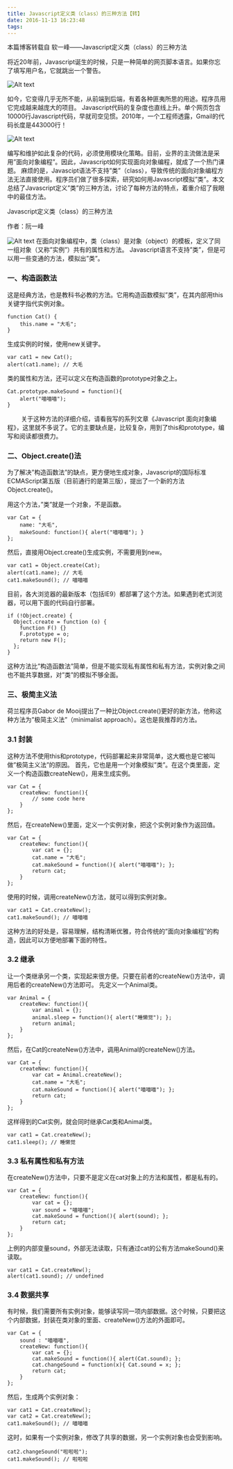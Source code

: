 ```yaml
---
title: Javascript定义类（class）的三种方法【转】
date: 2016-11-13 16:23:48
tags:
---
```

本篇博客转载自 软一峰——Javascript定义类（class）的三种方法

将近20年前，Javascript诞生的时候，只是一种简单的网页脚本语言。如果你忘了填写用户名，它就跳出一个警告。

![Alt text](http://image.beekka.com/blog/201207/bg2012070901.png)

如今，它变得几乎无所不能，从前端到后端，有着各种匪夷所思的用途。程序员用它完成越来越庞大的项目。
Javascript代码的复杂度也直线上升。单个网页包含10000行Javascript代码，早就司空见惯。2010年，一个工程师透露，Gmail的代码长度是443000行！

![Alt text](http://image.beekka.com/blog/201207/bg2012070902.png)

编写和维护如此复杂的代码，必须使用模块化策略。目前，业界的主流做法是采用”面向对象编程”。因此，Javascript如何实现面向对象编程，就成了一个热门课题。
麻烦的是，Javascipt语法不支持”类”（class），导致传统的面向对象编程方法无法直接使用。程序员们做了很多探索，研究如何用Javascript模拟”类”。本文总结了Javascript定义”类”的三种方法，讨论了每种方法的特点，着重介绍了我眼中的最佳方法。

Javascript定义类（class）的三种方法

作者：阮一峰

![Alt text](http://image.beekka.com/blog/201207/bg2012070903.jpg)
在面向对象编程中，类（class）是对象（object）的模板，定义了同一组对象（又称”实例”）共有的属性和方法。
Javascript语言不支持”类”，但是可以用一些变通的方法，模拟出”类”。

### 一、构造函数法
这是经典方法，也是教科书必教的方法。它用构造函数模拟”类”，在其内部用this关键字指代实例对象。

	function Cat() { 
    	this.name = "大毛";
	}

生成实例的时候，使用new关键字。

	var cat1 = new Cat();
	alert(cat1.name); // 大毛

类的属性和方法，还可以定义在构造函数的prototype对象之上。

	Cat.prototype.makeSound = function(){
    	alert("喵喵喵");
	}
　　
关于这种方法的详细介绍，请看我写的系列文章《Javascript 面向对象编程》，这里就不多说了。它的主要缺点是，比较复杂，用到了this和prototype，编写和阅读都很费力。

### 二、Object.create()法
为了解决”构造函数法”的缺点，更方便地生成对象，Javascript的国际标准ECMAScript第五版（目前通行的是第三版），提出了一个新的方法Object.create()。

用这个方法，”类”就是一个对象，不是函数。

	var Cat = {
   	 	name: "大毛",
    	makeSound: function(){ alert("喵喵喵"); }
	};
然后，直接用Object.create()生成实例，不需要用到new。

	var cat1 = Object.create(Cat);
	alert(cat1.name); // 大毛
	cat1.makeSound(); // 喵喵喵
目前，各大浏览器的最新版本（包括IE9）都部署了这个方法。如果遇到老式浏览器，可以用下面的代码自行部署。

	if (!Object.create) {
      Object.create = function (o) {
        function F() {}
        F.prototype = o;
        return new F();
      };
	}
这种方法比”构造函数法”简单，但是不能实现私有属性和私有方法，实例对象之间也不能共享数据，对”类”的模拟不够全面。

### 三、极简主义法
荷兰程序员Gabor de Mooij提出了一种比Object.create()更好的新方法，他称这种方法为”极简主义法”（minimalist approach）。这也是我推荐的方法。

### 3.1 封装
这种方法不使用this和prototype，代码部署起来非常简单，这大概也是它被叫做”极简主义法”的原因。
首先，它也是用一个对象模拟”类”。在这个类里面，定义一个构造函数createNew()，用来生成实例。

	var Cat = {
        createNew: function(){
            // some code here
        }
	};
然后，在createNew()里面，定义一个实例对象，把这个实例对象作为返回值。

	var Cat = {
        createNew: function(){
            var cat = {};
            cat.name = "大毛";
            cat.makeSound = function(){ alert("喵喵喵"); };
            return cat;
        }
	};
使用的时候，调用createNew()方法，就可以得到实例对象。

	var cat1 = Cat.createNew();
	cat1.makeSound(); // 喵喵喵
这种方法的好处是，容易理解，结构清晰优雅，符合传统的”面向对象编程”的构造，因此可以方便地部署下面的特性。

### 3.2 继承
让一个类继承另一个类，实现起来很方便。只要在前者的createNew()方法中，调用后者的createNew()方法即可。
先定义一个Animal类。

	var Animal = {
        createNew: function(){
            var animal = {};
            animal.sleep = function(){ alert("睡懒觉"); };
            return animal;
        }
	};
然后，在Cat的createNew()方法中，调用Animal的createNew()方法。

	var Cat = {
        createNew: function(){
            var cat = Animal.createNew();
            cat.name = "大毛";
            cat.makeSound = function(){ alert("喵喵喵"); };
            return cat;
        }
	};
这样得到的Cat实例，就会同时继承Cat类和Animal类。

	var cat1 = Cat.createNew();
	cat1.sleep(); // 睡懒觉
### 3.3 私有属性和私有方法
在createNew()方法中，只要不是定义在cat对象上的方法和属性，都是私有的。

	var Cat = {
        createNew: function(){
            var cat = {};
            var sound = "喵喵喵";
            cat.makeSound = function(){ alert(sound); };
            return cat;
        }
	};
上例的内部变量sound，外部无法读取，只有通过cat的公有方法makeSound()来读取。

	var cat1 = Cat.createNew();
	alert(cat1.sound); // undefined
### 3.4 数据共享
有时候，我们需要所有实例对象，能够读写同一项内部数据。这个时候，只要把这个内部数据，封装在类对象的里面、createNew()方法的外面即可。

	var Cat = {
        sound : "喵喵喵",
        createNew: function(){
            var cat = {};
            cat.makeSound = function(){ alert(Cat.sound); };
            cat.changeSound = function(x){ Cat.sound = x; };
            return cat;
        }
	};
然后，生成两个实例对象：

	var cat1 = Cat.createNew();
	var cat2 = Cat.createNew();
	cat1.makeSound(); // 喵喵喵
这时，如果有一个实例对象，修改了共享的数据，另一个实例对象也会受到影响。

	cat2.changeSound("啦啦啦");
	cat1.makeSound(); // 啦啦啦